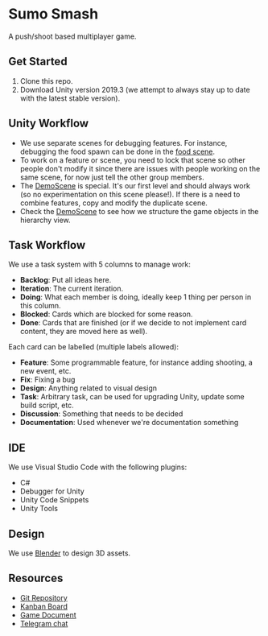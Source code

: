 # Sumo Smash

A push/shoot based multiplayer game.

## Get Started

1. Clone this repo.
2. Download Unity version 2019.3 (we attempt to always stay up to date with the latest stable version).

## Unity Workflow

- We use separate scenes for debugging features. For instance, debugging the food spawn can be done in the [food scene](Assets/Scenes/DebugScenes/FoodScene.unity).
- To work on a feature or scene, you need to lock that scene so other people don't modify it since there are issues with people working on the same scene, for now just tell the other group members.
- The [DemoScene](Assets/Scenes/DemoScene.unity) is special. It's our first level and should always work (so no experimentation on this scene please!). If there is a need to combine features, copy and modify the duplicate scene.
- Check the [DemoScene](Assets/Scenes/DemoScene.unity) to see how we structure the game objects in the hierarchy view.

## Task Workflow

We use a task system with 5 columns to manage work:

- **Backlog**: Put all ideas here.
- **Iteration**: The current iteration.
- **Doing**: What each member is doing, ideally keep 1 thing per person in this column.
- **Blocked**: Cards which are blocked for some reason.
- **Done**: Cards that are finished (or if we decide to not implement card content, they are moved here as well).

Each card can be labelled (multiple labels allowed):

- **Feature**: Some programmable feature, for instance adding shooting, a new event, etc.
- **Fix**: Fixing a bug
- **Design**: Anything related to visual design
- **Task**: Arbitrary task, can be used for upgrading Unity, update some build script, etc.
- **Discussion**: Something that needs to be decided
- **Documentation**: Used whenever we're documentation something

## IDE

We use Visual Studio Code with the following plugins:

- C#
- Debugger for Unity
- Unity Code Snippets
- Unity Tools

## Design

We use [Blender](https://www.blender.org) to design 3D assets.

## Resources

- [Git Repository](https://github.com/samiralajmovic/sumo-smash)
- [Kanban Board](https://trello.com/b/rnP3Svl5/sumo-smash)
- [Game Document](https://docs.google.com/document/d/1gLZYPnvzvLzPf7-3hBPBq20SQTVK89vb4v9NcLhahVw/edit#heading=h.bgn957jq1e3p)
- [Telegram chat](https://web.telegram.org/#/im?p=g364557207)
